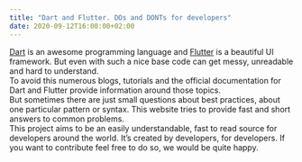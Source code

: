 ```yaml
---
title: "Dart and Flutter. DOs and DONTs for developers"
date: 2020-09-12T16:00:00+02:00
---
```


[Dart](https://dart.dev/) is an awesome programming language and [Flutter](https://flutter.dev/) is a beautiful UI framework. But even with such a nice base code can get messy, unreadable and hard to understand.  
To avoid this numerous blogs, tutorials and the official documentation for Dart and Flutter provide information around those topics.  
But sometimes there are just small questions about best practices, about one particular pattern or syntax. This website tries to provide fast and short answers to common problems.  
This project aims to be an easily understandable, fast to read source for developers around the world. It’s created by developers, for developers. If you want to contribute feel free to do so, we would be quite happy.
